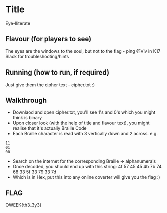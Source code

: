 # Title
Eye-lliterate


## Flavour (for players to see)
The eyes are the windows to the soul, but not to the flag - ping @Viv in K17 Slack for troubleshooting/hints


## Running (how to run, if required)
Just give them the cipher text - cipher.txt :)


## Walkthrough
* Downlaod and open cipher.txt, you'll see 1's and 0's which you might think is binary
* Upon closer look (with the help of title and flavour text), you might realise that it's actually Braille Code 
* Each Braille character is read with 3 vertically down and 2 across.
e.g.
```
11
01
00
```
* Search on the internet for the corresponding Braille -> alphanumerals
* Once decoded, you should end up with this string: 4f 57 45 45 4b 7b 74 68 33 5f 33 79 33 7d 
* Which is in Hex, put this into any online coverter will give you the flag :)

## FLAG
OWEEK{th3_3y3}
